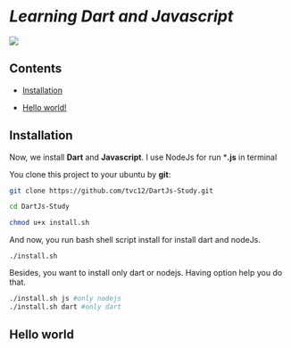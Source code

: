 # *Learning Dart and Javascript*

![](https://img.shields.io/github/license/tvc12/DartJs-Study.svg?style=flat-square)

##  Contents

- [Installation](#Install)

- [Hello world!](#Hello-world)

## Installation

Now, we install **Dart** and **Javascript**. I use NodeJs for run ***.js** in terminal

You clone this project to your ubuntu by **git**:

``` bash
git clone https://github.com/tvc12/DartJs-Study.git
```

```bash
cd DartJs-Study
```

```bash
chmod u+x install.sh
```

And now,  you run bash shell script install for install dart and nodeJs.  

```
./install.sh
```

Besides, you want to install only dart or nodejs. Having option help you do that.

```bash
./install.sh js #only nodejs
./install.sh dart #only dart
```

## Hello world